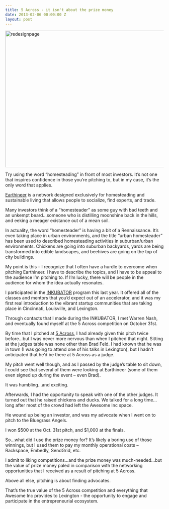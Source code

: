 ```yaml
---
title: 5 Across - it isn't about the prize money
date: 2013-02-06 00:00:00 Z
layout: post
---
```

 
<p><img alt="redesignpage" height="435" src="http://awesomeinc.org/images/590x435xredesignpage.png.pagespeed.ic.3bzfjKoTuW.png" width="590"/></p>
<p>Try using the word &ldquo;homesteading&rdquo; in front of most investors. It&rsquo;s not one that inspires confidence in those you&rsquo;re pitching to, but in my case, it&rsquo;s the only word that applies.</p>
<p><a href="http://earthineer.com/" target="_blank">Earthineer</a> is a network designed exclusively for homesteading and sustainable living that allows people to socialize, find experts, and trade.</p>
<p>Many investors think of a &ldquo;homesteader&rdquo; as some guy with bad teeth and an unkempt beard&hellip;someone who is distilling moonshine back in the hills, and eeking a meager existance out of a mean soil.</p>
<p>In actuality, the word &ldquo;homesteader&rdquo; is having a bit of a Rennaissance. It&rsquo;s even taking place in urban environments, and the title &ldquo;urban homesteader&rdquo; has been used to described homesteading activities in suburban/urban environments. Chickens are going into suburban backyards, yards are being transformed into edible landscapes, and beehives are going on the top of city buildings.</p>
<p>My point is this – I recognize that I often have a hurdle to overcome when pitching Earthineer. I have to describe the topics, and I have to be appeal to the audience I&rsquo;m pitching to. If I&rsquo;m lucky, there will be people in the audience for whom the idea actually resonates.</p>
<p>I participated in the <a href="http://cob.nku.edu/inkubator.html" target="_blank">INKUBATOR</a> program this last year. It offered all of the classes and mentors that you&rsquo;d expect out of an accelerator, and it was my first real introduction to the vibrant startup communities that are taking place in Cincinnati, Louisville, and Lexington.</p>
<p>Through contacts that I made during the INKUBATOR, I met Warren Nash, and eventually found myself at the 5 Across competition on October 31st.</p>
<p>By time that I pitched at <a href="http://www.5across.org/" target="_blank">5 Across</a>, I had already given this pitch twice before&hellip;but I was never more nervous than when I pitched that night. Sitting at the judges table was none other than Brad Feld. I had known that he was in town (I was going to attend one of his talks in Lexington), but I hadn&rsquo;t anticipated that he&rsquo;d be there at 5 Across as a judge.</p>
<p>My pitch went well though, and as I passed by the judge&rsquo;s table to sit down, I could see that several of them were looking at Earthineer (some of them even signed up during the event – even Brad).</p>
<p>It was humbling&hellip;and exciting.</p>
<p>Afterwards, I had the opportunity to speak with one of the other judges. It turned out that he raised chickens and ducks. We talked for a long time&hellip;long after most of the crowd had left the Awesome Inc space.</p>
<p>He wound up being an investor, and was my advocate when I went on to pitch to the Bluegrass Angels.</p>
<p>I won $500 at the Oct. 31st pitch, and $1,000 at the finals.</p>
<p>So&hellip;what did I use the prize money for? It&rsquo;s likely a boring use of those winnings, but I used them to pay my monthly operational costs – Rackspace, Embedly, SendGrid, etc.</p>
<p>I admit to liking competitions&hellip;and the prize money was much-needed&hellip;but the value of prize money paled in comparison with the networking opportunities that I received as a result of pitching at 5 Across.</p>
<p>Above all else, pitching is about finding advocates.</p>
<p>That&rsquo;s the true value of the 5 Across competition and everything that Awesome Inc provides to Lexington - the opportunity to engage and participate in the entrepreneurial ecosystem.</p>
